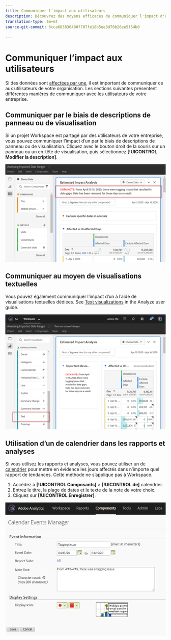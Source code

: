 ```yaml
---
title: Communiquer l’impact aux utilisateurs
description: Découvrez des moyens efficaces de communiquer l'impact d'un  dans votre entreprise.
translation-type: tm+mt
source-git-commit: 6cca683836480f707fe18b5ee8d70b26ee5f54b0

---
```



# Communiquer l’impact aux utilisateurs

Si des données sont [affectées par une](../event-impacted.md), il est important de communiquer ce aux utilisateurs de votre organisation. Les sections suivantes présentent différentes manières de communiquer avec les utilisateurs de votre entreprise.

## Communiquer par le biais de descriptions de panneau ou de visualisation

Si un projet Workspace est partagé par des utilisateurs de votre entreprise, vous pouvez communiquer l’impact d’un  par le biais de descriptions de panneau ou de visualisation. Cliquez avec le bouton droit de la souris sur un panneau ou un en-tête de visualisation, puis sélectionnez **[!UICONTROL Modifier la description]**.

![Description du panneau](../assets/panel_description.png)

## Communiquer au moyen de visualisations textuelles

Vous pouvez également communiquer l’impact d’un  à l’aide de visualisations textuelles dédiées. See [Text visualizations](/help/analyze/analysis-workspace/visualizations/text.md) in the Analyze user guide.

![Visualisation de texte](../assets/text_visualization.png)

## Utilisation d’un de calendrier dans les rapports et analyses

Si vous utilisez les rapports et analyses, vous pouvez utiliser un de [calendrier](/help/components/t-calendar-event.md) pour mettre en évidence les jours affectés dans n’importe quel rapport de tendances. Cette méthode ne s’applique pas à   Workspace.

1. Accédez à **[!UICONTROL Composants]** > **[!UICONTROL de]** calendrier.
2. Entrez le titre, la plage de dates et le texte de la note de votre choix.
3. Cliquez sur **[!UICONTROL Enregistrer]**.

![de calendrier](../assets/exclude_calendar_event.png)

